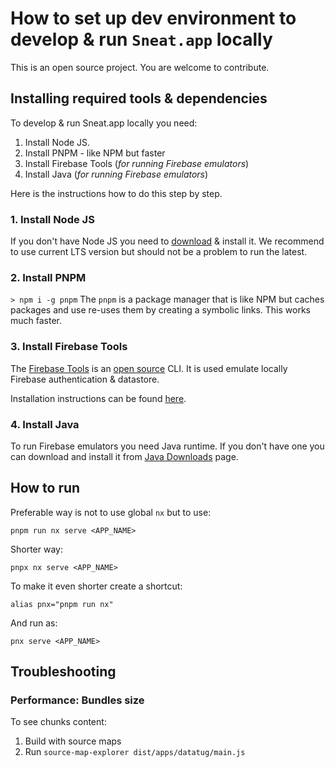 # How to set up dev environment to develop & run `Sneat.app` locally

This is an open source project. You are welcome to contribute.

## Installing required tools & dependencies

To develop & run Sneat.app locally you need:

1. Install Node JS.
2. Install PNPM - like NPM but faster
4. Install Firebase Tools (_for running Firebase emulators_)
3. Install Java (_for running Firebase emulators_)

Here is the instructions how to do this step by step.

### 1. Install Node JS

If you don't have Node JS you need to [download](https://nodejs.org/en/download/) & install it.
We recommend to use current LTS version but should not be a problem to run the latest.

### 2. Install PNPM

`> npm i -g pnpm`
The `pnpm` is a package manager that is like NPM but caches packages
and use re-uses them by creating a symbolic links. This works much faster.

### 3. Install Firebase Tools

The [Firebase Tools](https://firebase.google.com/docs/cli)
is an [open source](https://github.com/firebase/firebase-tools) CLI.
It is used emulate locally Firebase authentication & datastore.

Installation instructions can be found [here](https://firebase.google.com/docs/cli#install_the_firebase_cli).

### 4. Install Java

To run Firebase emulators you need Java runtime. If you don't have one you can download and install it
from [Java Downloads](https://www.oracle.com/java/technologies/downloads/) page.

## How to run

Preferable way is not to use global `nx` but to use:

```shell
pnpm run nx serve <APP_NAME>
```

Shorter way:

```shell
pnpx nx serve <APP_NAME>
```

To make it even shorter create a shortcut:

```shell
alias pnx="pnpm run nx"
```

And run as:

```shell
pnx serve <APP_NAME>
```

[//]: # (### Run with source maps)

[//]: # ()
[//]: # (For some reason the serve is running with enabled optimization and no source maps.)

[//]: # (It results in troubles with debugging.)

[//]: # ()
[//]: # (Here is how to run dev server properly for datatug app:)

[//]: # ()
[//]: # (```shell)

[//]: # (pnx serve datatug --optimization=false --sourceMap=true)

[//]: # (```)


## Troubleshooting

### Performance: Bundles size

To see chunks content:

1. Build with source maps
2. Run `source-map-explorer dist/apps/datatug/main.js`
